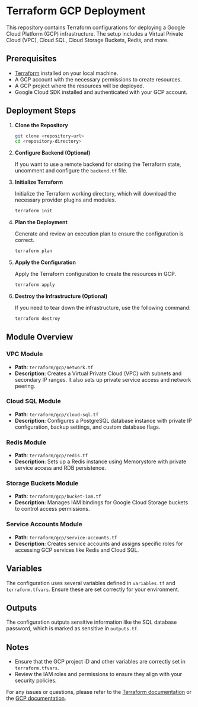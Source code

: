 # Terraform GCP Deployment

This repository contains Terraform configurations for deploying a Google Cloud Platform (GCP) infrastructure. The setup includes a Virtual Private Cloud (VPC), Cloud SQL, Cloud Storage Buckets, Redis, and more.

## Prerequisites

- [Terraform](https://www.terraform.io/downloads.html) installed on your local machine.
- A GCP account with the necessary permissions to create resources.
- A GCP project where the resources will be deployed.
- Google Cloud SDK installed and authenticated with your GCP account.

## Deployment Steps

1. **Clone the Repository**

   ```bash
   git clone <repository-url>
   cd <repository-directory>
   ```

2. **Configure Backend (Optional)**

   If you want to use a remote backend for storing the Terraform state, uncomment and configure the `backend.tf` file.

3. **Initialize Terraform**

   Initialize the Terraform working directory, which will download the necessary provider plugins and modules.

   ```bash
   terraform init
   ```

4. **Plan the Deployment**

   Generate and review an execution plan to ensure the configuration is correct.

   ```bash
   terraform plan
   ```

5. **Apply the Configuration**

   Apply the Terraform configuration to create the resources in GCP.

   ```bash
   terraform apply
   ```

6. **Destroy the Infrastructure (Optional)**

   If you need to tear down the infrastructure, use the following command:

   ```bash
   terraform destroy
   ```

## Module Overview

### VPC Module

- **Path**: `terraform/gcp/network.tf`
- **Description**: Creates a Virtual Private Cloud (VPC) with subnets and secondary IP ranges. It also sets up private service access and network peering.

### Cloud SQL Module

- **Path**: `terraform/gcp/cloud-sql.tf`
- **Description**: Configures a PostgreSQL database instance with private IP configuration, backup settings, and custom database flags.

### Redis Module

- **Path**: `terraform/gcp/redis.tf`
- **Description**: Sets up a Redis instance using Memorystore with private service access and RDB persistence.

### Storage Buckets Module

- **Path**: `terraform/gcp/bucket-iam.tf`
- **Description**: Manages IAM bindings for Google Cloud Storage buckets to control access permissions.

### Service Accounts Module

- **Path**: `terraform/gcp/service-accounts.tf`
- **Description**: Creates service accounts and assigns specific roles for accessing GCP services like Redis and Cloud SQL.

## Variables

The configuration uses several variables defined in `variables.tf` and `terraform.tfvars`. Ensure these are set correctly for your environment.

## Outputs

The configuration outputs sensitive information like the SQL database password, which is marked as sensitive in `outputs.tf`.

## Notes

- Ensure that the GCP project ID and other variables are correctly set in `terraform.tfvars`.
- Review the IAM roles and permissions to ensure they align with your security policies.

For any issues or questions, please refer to the [Terraform documentation](https://www.terraform.io/docs/index.html) or the [GCP documentation](https://cloud.google.com/docs).